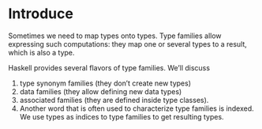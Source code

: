 # Introduce

Sometimes we need to map types onto types. Type families allow expressing such computations:
they map one or several types to a result, which is also a type.

Haskell provides several flavors of type families. We’ll discuss

1. type synonym families (they don’t create new types)
2. data families (they allow defining new data types)
3. associated families (they are defined inside type classes).
4. Another word that is often used to characterize type families is indexed. We use types as indices to type families to get resulting types.
